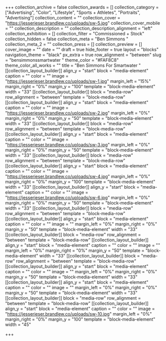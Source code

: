 +++
collection_archive = false
collection_awards = []
collection_category = ["Advertising", "Color", "Lifestyle", "Sports + Athletes", "Portraits", "Advertising"]
collection_content = ""
collection_cover = "https://jesserieser.brandlew.co/uploads/sw-5.jpg"
collection_cover_mobile = ""
collection_description = ""
collection_description_alignment = "left"
collection_exhibition = []
collection_filter = "Commissioned + Stock"
collection_hidden = false
collection_meta = "Ben Simmons "
collection_meta_2 = ""
collection_press = []
collection_preview = []
cover_image = ""
date = ""
draft = true
hide_footer = true
layout = "blocks"
navigation_theme = "black"
px_extra = true
row_alignment = "between"
slug = "bensimmonssmartwater "
theme_color = "#FAF8C8"
theme_color_all_works = ""
title = "Ben Simmons For Smartwater "
[[collection_layout_builder]]
align_y = "start"
block = "media-element"
caption = ""
color = ""
image = "https://jesserieser.brandlew.co/uploads/sw-1.jpg"
margin_left = "15%"
margin_right = "0%"
margin_y = "100"
template = "block-media-element"
width = "33"
[[collection_layout_builder]]
block = "media-row"
row_alignment = "between"
template = "block-media-row"
[[collection_layout_builder]]
align_y = "start"
block = "media-element"
caption = ""
color = ""
image = "https://jesserieser.brandlew.co/uploads/sw-2.jpg"
margin_left = "0%"
margin_right = "0%"
margin_y = "50"
template = "block-media-element"
width = "33"
[[collection_layout_builder]]
block = "media-row"
row_alignment = "between"
template = "block-media-row"
[[collection_layout_builder]]
align_y = "start"
block = "media-element"
caption = ""
color = ""
image = "https://jesserieser.brandlew.co/uploads/sw-3.jpg"
margin_left = "0%"
margin_right = "0%"
margin_y = "50"
template = "block-media-element"
width = "33"
[[collection_layout_builder]]
block = "media-row"
row_alignment = "between"
template = "block-media-row"
[[collection_layout_builder]]
align_y = "start"
block = "media-element"
caption = ""
color = ""
image = "https://jesserieser.brandlew.co/uploads/sw-4.jpg"
margin_left = "0%"
margin_right = "0%"
margin_y = "100"
template = "block-media-element"
width = "33"
[[collection_layout_builder]]
align_y = "start"
block = "media-element"
caption = ""
color = ""
image = "https://jesserieser.brandlew.co/uploads/sw-6.jpg"
margin_left = "0%"
margin_right = "0%"
margin_y = "50"
template = "block-media-element"
width = "33"
[[collection_layout_builder]]
block = "media-row"
row_alignment = "between"
template = "block-media-row"
[[collection_layout_builder]]
align_y = "start"
block = "media-element"
caption = ""
color = ""
image = ""
margin_left = "0%"
margin_right = "0%"
margin_y = "50"
template = "block-media-element"
width = "33"
[[collection_layout_builder]]
block = "media-row"
row_alignment = "between"
template = "block-media-row"
[[collection_layout_builder]]
align_y = "start"
block = "media-element"
caption = ""
color = ""
image = ""
margin_left = "0%"
margin_right = "0%"
margin_y = "50"
template = "block-media-element"
width = "33"
[[collection_layout_builder]]
block = "media-row"
row_alignment = "between"
template = "block-media-row"
[[collection_layout_builder]]
align_y = "start"
block = "media-element"
caption = ""
color = ""
image = ""
margin_left = "0%"
margin_right = "0%"
margin_y = "50"
template = "block-media-element"
width = "33"
[[collection_layout_builder]]
align_y = "start"
block = "media-element"
caption = ""
color = ""
image = ""
margin_left = "0%"
margin_right = "0%"
margin_y = "50"
template = "block-media-element"
width = "33"
[[collection_layout_builder]]
block = "media-row"
row_alignment = "between"
template = "block-media-row"
[[collection_layout_builder]]
align_y = "start"
block = "media-element"
caption = ""
color = ""
image = "https://jesserieser.brandlew.co/uploads/sw-10.jpg"
margin_left = "0%"
margin_right = "0%"
margin_y = "100"
template = "block-media-element"
width = "45"

+++
